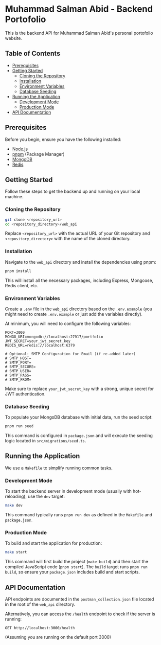 # Muhammad Salman Abid - Backend Portofolio

This is the backend API for Muhammad Salman Abid's personal portofolio website.

## Table of Contents

- [Prerequisites](#prerequisites)
- [Getting Started](#getting-started)
  - [Cloning the Repository](#cloning-the-repository)
  - [Installation](#installation)
  - [Environment Variables](#environment-variables)
  - [Database Seeding](#database-seeding)
- [Running the Application](#running-the-application)
  - [Development Mode](#development-mode)
  - [Production Mode](#production-mode)
- [API Documentation](#api-documentation)

## Prerequisites

Before you begin, ensure you have the following installed:

- [Node.js](https://nodejs.org/)
- [pnpm](https://pnpm.io/) (Package Manager)
- [MongoDB](https://www.mongodb.com/)
- [Redis](https://redis.io/)

## Getting Started

Follow these steps to get the backend up and running on your local machine.

### Cloning the Repository

```bash
git clone <repository_url>
cd <repository_directory>/web_api
```

Replace `<repository_url>` with the actual URL of your Git repository and `<repository_directory>` with the name of the cloned directory.

### Installation

Navigate to the `web_api` directory and install the dependencies using pnpm:

```bash
pnpm install
```

This will install all the necessary packages, including Express, Mongoose, Redis client, etc.

### Environment Variables

Create a `.env` file in the `web_api` directory based on the `.env.example` (you might need to create `.env.example` or just add the variables directly).

At minimum, you will need to configure the following variables:

```dotenv
PORT=3000
MONGO_URI=mongodb://localhost:27017/portfolio
JWT_SECRET=your_jwt_secret_key
REDIS_URL=redis://localhost:6379

# Optional: SMTP Configuration for Email (if re-added later)
# SMTP_HOST=
# SMTP_PORT=
# SMTP_SECURE=
# SMTP_USER=
# SMTP_PASS=
# SMTP_FROM=
```

Make sure to replace `your_jwt_secret_key` with a strong, unique secret for JWT authentication.

### Database Seeding

To populate your MongoDB database with initial data, run the seed script:

```bash
pnpm run seed
```

This command is configured in `package.json` and will execute the seeding logic located in `src/migrations/seed.ts`.

## Running the Application

We use a `Makefile` to simplify running common tasks.

### Development Mode

To start the backend server in development mode (usually with hot-reloading), use the `dev` target:

```bash
make dev
```

This command typically runs `pnpm run dev` as defined in the `Makefile` and `package.json`.

### Production Mode

To build and start the application for production:

```bash
make start
```

This command will first build the project (`make build`) and then start the compiled JavaScript code (`pnpm start`). The `build` target runs `pnpm run build`, so ensure your `package.json` includes build and start scripts.

## API Documentation

API endpoints are documented in the `postman_collection.json` file located in the root of the `web_api` directory.

Alternatively, you can access the `/health` endpoint to check if the server is running:

```
GET http://localhost:3000/health
```

(Assuming you are running on the default port 3000) 